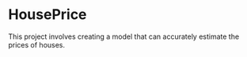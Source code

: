 # HousePrice
This project involves creating a model that can accurately estimate the prices of houses.
